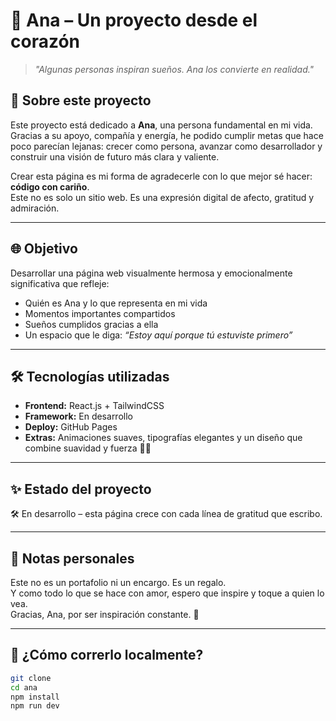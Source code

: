 # 🌸 Ana – Un proyecto desde el corazón

> _"Algunas personas inspiran sueños. Ana los convierte en realidad."_

## 💖 Sobre este proyecto

Este proyecto está dedicado a **Ana**, una persona fundamental en mi vida.  
Gracias a su apoyo, compañía y energía, he podido cumplir metas que hace poco parecían lejanas: crecer como persona, avanzar como desarrollador y construir una visión de futuro más clara y valiente.

Crear esta página es mi forma de agradecerle con lo que mejor sé hacer: **código con cariño**.  
Este no es solo un sitio web. Es una expresión digital de afecto, gratitud y admiración.

---

## 🌐 Objetivo

Desarrollar una página web visualmente hermosa y emocionalmente significativa que refleje:

- Quién es Ana y lo que representa en mi vida
- Momentos importantes compartidos
- Sueños cumplidos gracias a ella
- Un espacio que le diga: *“Estoy aquí porque tú estuviste primero”*

---

## 🛠️ Tecnologías utilizadas

- **Frontend:** React.js + TailwindCSS
- **Framework:** En desarrollo
- **Deploy:** GitHub Pages 
- **Extras:** Animaciones suaves, tipografías elegantes y un diseño que combine suavidad y fuerza 🌸💪

---

## ✨ Estado del proyecto

🛠 En desarrollo – esta página crece con cada línea de gratitud que escribo.

---

## 📌 Notas personales

Este no es un portafolio ni un encargo. Es un regalo.  
Y como todo lo que se hace con amor, espero que inspire y toque a quien lo vea.  
Gracias, Ana, por ser inspiración constante. 🌟

---

## 🚀 ¿Cómo correrlo localmente?

```bash
git clone 
cd ana
npm install
npm run dev
